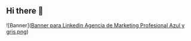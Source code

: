 ## Hi there 👋

<!--
**MarylinCR/MarylinCR** is a ✨ _special_ ✨ repository because its `README.md` (this file) appears on your GitHub profile.

Here are some ideas to get you started:

- 🔭 I’m currently working on ...
- 🌱 I’m currently learning ...
- 👯 I’m looking to collaborate on ...
- 🤔 I’m looking for help with ...
- 💬 Ask me about ...
- 📫 How to reach me: ...
- 😄 Pronouns: ...
- ⚡ Fun fact: ...
-->

![Banner]([Banner para Linkedin Agencia de Marketing Profesional Azul y gris.png](https://github.com/MarylinCR/MarylinCR/blob/main/Banner%20para%20Linkedin%20Agencia%20de%20Marketing%20Profesional%20Azul%20y%20gris.png?raw=true))
